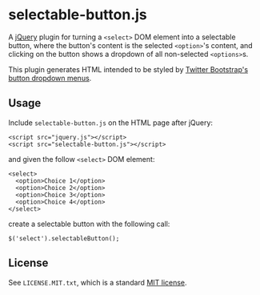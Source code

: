 selectable-button.js
====================

A [jQuery][jquery] plugin for turning a `<select>` DOM element into a selectable button, where the button's content is the selected `<option>`'s content, and clicking on the button shows a dropdown of all non-selected `<options>`s.

This plugin generates HTML intended to be styled by [Twitter Bootstrap's][bootstrap] [button dropdown menus][bootstrap-button-dropdowns].


Usage
-----

Include `selectable-button.js` on the HTML page after jQuery:

    <script src="jquery.js"></script>
    <script src="selectable-button.js"></script>

and given the follow `<select>` DOM element:

    <select>
      <option>Choice 1</option>
      <option>Choice 2</option>
      <option>Choice 3</option>
      <option>Choice 4</option>
    </select>

create a selectable button with the following call:

    $('select').selectableButton();


License
-------

See `LICENSE.MIT.txt`, which is a standard [MIT license][mit].



[jquery]: http://jquery.com
[bootstrap]: http://twitter.github.com/bootstrap
[bootstrap-button-dropdowns]: http://twitter.github.com/bootstrap/components.html#buttonDropdowns
[mit]: http://opensource.org/licenses/mit-license.php
